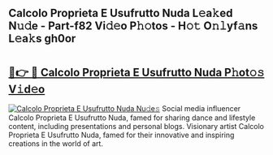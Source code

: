 ## Calcolo Proprieta E Usufrutto Nuda L𝚎a𝚔ed N𝚞𝚍e - Part-f82 Vi𝚍𝚎o P𝚑𝚘tos - H𝚘𝚝 O𝚗𝚕yf𝚊ns L𝚎a𝚔s gh0or

# <h2><a href="http://kf46paq.oniu.top/?m=Calcolo+Proprieta+E+Usufrutto+Nuda">🔗👉 🔴 Calcolo Proprieta E Usufrutto Nuda P𝚑ot𝚘𝚜 V𝚒d𝚎o</a></h2>

[![Calcolo Proprieta E Usufrutto Nuda Nu𝚍e𝚜](https://i.imgur.com/0qMVB7G.gif)](http://kf46paq.oniu.top/?m=Calcolo+Proprieta+E+Usufrutto+Nuda)
Social media influencer Calcolo Proprieta E Usufrutto Nuda, famed for sharing dance and lifestyle content, including presentations and personal blogs. Visionary artist Calcolo Proprieta E Usufrutto Nuda, famed for their innovative and inspiring creations in the world of art.  
